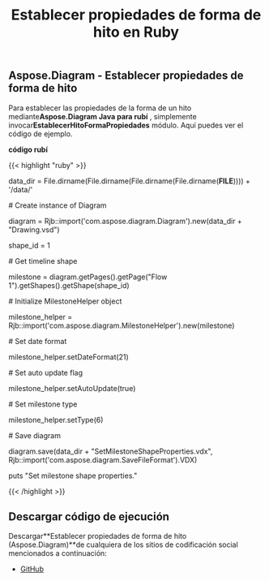 ﻿---
title: Establecer propiedades de forma de hito en Ruby
type: docs
weight: 110
url: /es/java/set-milestone-shape-properties-in-ruby/
---
## **Aspose.Diagram - Establecer propiedades de forma de hito**
 Para establecer las propiedades de la forma de un hito mediante**Aspose.Diagram Java para rubí** , simplemente invocar**EstablecerHitoFormaPropiedades** módulo. Aquí puedes ver el código de ejemplo.

**código rubí**

{{< highlight "ruby" >}}

 data_dir = File.dirname(File.dirname(File.dirname(File.dirname(__FILE__)))) + '/data/'

\# Create instance of Diagram

diagram = Rjb::import('com.aspose.diagram.Diagram').new(data_dir + "Drawing.vsd")

shape_id = 1

\# Get timeline shape

milestone = diagram.getPages().getPage("Flow 1").getShapes().getShape(shape_id)

\# Initialize MilestoneHelper object

milestone_helper = Rjb::import('com.aspose.diagram.MilestoneHelper').new(milestone)

\# Set date format

milestone_helper.setDateFormat(21)

\# Set auto update flag

milestone_helper.setAutoUpdate(true)

\# Set milestone type

milestone_helper.setType(6)

\# Save diagram

diagram.save(data_dir + "SetMilestoneShapeProperties.vdx", Rjb::import('com.aspose.diagram.SaveFileFormat').VDX)

puts "Set milestone shape properties."

{{< /highlight >}}
## **Descargar código de ejecución**
 Descargar**Establecer propiedades de forma de hito (Aspose.Diagram)**de cualquiera de los sitios de codificación social mencionados a continuación:

- [GitHub](https://github.com/asposediagram/Aspose.Diagram-for-Java/blob/master/Plugins/Aspose_Diagram_Java_for_Ruby/lib/asposediagramjava/Shapes/setmilestoneshapeproperties.rb)
